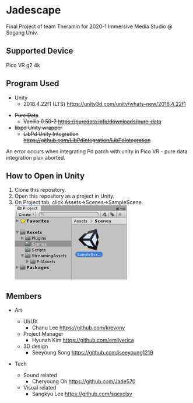 # Jadescape
Final Project of team Theramin for 2020-1 Immersive Media Studio @ Sogang Univ.

## Supported Device
Pico VR g2 4k

## Program Used
- Unity
  - 2018.4.22f1 (LTS) https://unity3d.com/unity/whats-new/2018.4.22f1
<s>  
  
- Pure Data
  - Vanilla 0.50-2 https://puredata.info/downloads/pure-data
- libpd Unity wrapper
  - LibPd Unity Integration https://github.com/LibPdIntegration/LibPdIntegration </s>  

An error occurs when integrating Pd patch with unity in Pico VR - pure data integration plan aborted.


## How to Open in Unity
1. Clone this repository.
2. Open this repository as a project in Unity.
3. On Project tab, click Assets->Scenes->SampleScene.  
![how to fine samplescene](https://raw.githubusercontent.com/Jade570/Jadescape/mouseDemo/readmeFiles/unity%20howto.png)



## Members

- Art
  - UI/UX
    - Chanu Lee https://github.com/krevony  
  - Project Manager
    - Hyunah Kim https://github.com/emilyerica
  - 3D design
    - Seeyoung Song https://github.com/iseeyoung1219  

- Tech
  - Sound related
    - Cheryoung Oh https://github.com/Jade570 
  - Visual related
    - Sangkyu Lee https://github.com/sgexclsv
    

